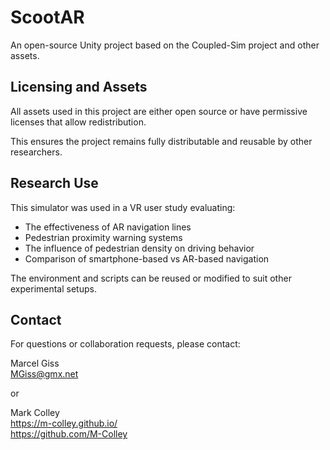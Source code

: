 # ScootAR

An open-source Unity project based on the Coupled-Sim project and other assets.


## Licensing and Assets

All assets used in this project are either open source or have permissive licenses that allow redistribution.

This ensures the project remains fully distributable and reusable by other researchers.

## Research Use

This simulator was used in a VR user study evaluating:

- The effectiveness of AR navigation lines
- Pedestrian proximity warning systems
- The influence of pedestrian density on driving behavior
- Comparison of smartphone-based vs AR-based navigation

The environment and scripts can be reused or modified to suit other experimental setups.


## Contact

For questions or collaboration requests, please contact:

Marcel Giss  
MGiss@gmx.net 

or 

Mark Colley  
https://m-colley.github.io/  
https://github.com/M-Colley
